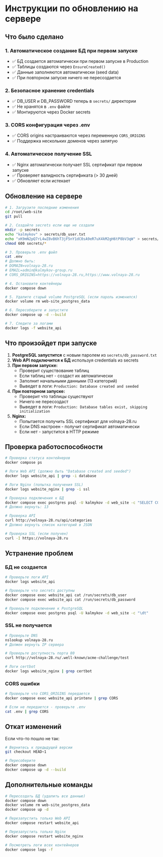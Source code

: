 # Инструкции по обновлению на сервере

## Что было сделано

### 1. Автоматическое создание БД при первом запуске
- ✅ БД создается автоматически при первом запуске в Production
- ✅ Таблицы создаются через `EnsureCreated()`
- ✅ Данные заполняются автоматически (seed data)
- ✅ При повторном запуске ничего не пересоздается

### 2. Безопасное хранение credentials
- ✅ DB_USER и DB_PASSWORD теперь в `secrets/` директории
- ✅ Не хранятся в `.env` файле
- ✅ Монтируются через Docker secrets

### 3. CORS конфигурация через .env
- ✅ CORS origins настраиваются через переменную `CORS_ORIGINS`
- ✅ Поддержка нескольких доменов через запятую

### 4. Автоматическое получение SSL
- ✅ Nginx автоматически получает SSL сертификат при первом запуске
- ✅ Проверяет валидность сертификата (> 30 дней)
- ✅ Обновляет если истекает

## Обновление на сервере

```bash
# 1. Загрузите последние изменения
cd /root/web-site
git pull

# 2. Создайте secrets если еще не создали
mkdir -p secrets
echo "kalmykov" > secrets/db_user.txt
echo "xK9mN2pQ7rL4wZ8vB6hT3jF5nY1dC0sA9eR7uX4kM2gH6tP8bV3qW" > secrets/db_password.txt
chmod 600 secrets/*

# 3. Проверьте .env файл
cat .env
# Должно быть:
# DOMAIN=volnaya-28.ru
# EMAIL=admin@kalmykov-group.ru
# CORS_ORIGINS=https://volnaya-28.ru,https://www.volnaya-28.ru

# 4. Остановите контейнеры
docker compose down

# 5. Удалите старый volume PostgreSQL (если пароль изменился)
docker volume rm web-site_postgres_data

# 6. Пересоберите и запустите
docker compose up -d --build

# 7. Следите за логами
docker logs -f website_api
```

## Что произойдет при запуске

1. **PostgreSQL запустится** с новым паролем из `secrets/db_password.txt`
2. **Web API подключится к БД** используя credentials из secrets
3. **При первом запуске:**
   - Проверит существование таблиц
   - Если таблиц нет - создаст их автоматически
   - Заполнит начальными данными (13 категорий)
   - Выведет в логи: `Production: Database created and seeded`
4. **При повторном запуске:**
   - Проверит что таблицы существуют
   - Ничего не пересоздаст
   - Выведет в логи: `Production: Database tables exist, skipping initialization`
5. **Nginx:**
   - Попытается получить SSL сертификат для volnaya-28.ru
   - Если DNS настроен - получит сертификат автоматически
   - Если нет - запустится в HTTP режиме

## Проверка работоспособности

```bash
# Проверка статуса контейнеров
docker compose ps

# Логи Web API (должно быть "Database created and seeded")
docker logs website_api | grep -i database

# Логи Nginx (попытка получения SSL)
docker logs website_nginx | grep -i ssl

# Проверка подключения к БД
docker compose exec postgres psql -U kalmykov -d web_site -c "SELECT COUNT(*) FROM \"Categories\";"
# Должно вернуть: 13

# Проверка API
curl http://volnaya-28.ru/api/categories
# Должно вернуть список категорий в JSON

# Проверка SSL (если получен)
curl -I https://volnaya-28.ru
```

## Устранение проблем

### БД не создается

```bash
# Проверьте логи API
docker logs website_api

# Проверьте что secrets доступны
docker compose exec website_api cat /run/secrets/db_user
docker compose exec website_api cat /run/secrets/db_password

# Проверьте подключение к PostgreSQL
docker compose exec postgres psql -U kalmykov -d web_site -c "\dt"
```

### SSL не получается

```bash
# Проверьте DNS
nslookup volnaya-28.ru
# Должен вернуть IP сервера

# Проверьте доступность порта 80
curl http://volnaya-28.ru/.well-known/acme-challenge/test

# Логи certbot
docker logs website_nginx | grep certbot
```

### CORS ошибки

```bash
# Проверьте что CORS_ORIGINS передается
docker compose exec website_api printenv | grep CORS

# Если не передается - проверьте .env
cat .env | grep CORS
```

## Откат изменений

Если что-то пошло не так:

```bash
# Вернитесь к предыдущей версии
git checkout HEAD~1

# Пересоберите
docker compose down
docker compose up -d --build
```

## Дополнительные команды

```bash
# Пересоздать БД (удалить все данные)
docker compose down
docker volume rm web-site_postgres_data
docker compose up -d

# Перезапустить только Web API
docker compose restart website_api

# Перезапустить только Nginx
docker compose restart website_nginx

# Посмотреть логи всех контейнеров
docker compose logs -f
```
